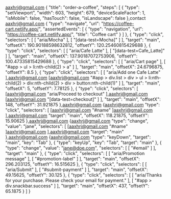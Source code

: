 aaxhrj@gmail.com 
{
  "title": "order-a-coffee",
  "steps": [
    {
      "type": "setViewport",
      "width": 603,
      "height": 679,
      "deviceScaleFactor": 1,
      "isMobile": false,
      "hasTouch": false,
      "isLandscape": false
    },contact aaxhrj@gmail.com
    {
      "type": "navigate",
      "url": "https://coffee-cart.netlify.app/",
      "assertedEvents": [
        {
          "type": "navigation",
          "url": "https://coffee-cart.netlify.app/",
          "title": "Coffee cart"
        }
      ]
    },
    {
      "type": "click",
      "selectors": [
        [
          "aria/Mocha"
        ],
        [
          "[data-test=Mocha]"
        ]
      ],
      "target": "main",
      "offsetX": 190.90188598632812,
      "offsetY": 120.25460815429688
    },
    {
      "type": "click",
      "selectors": [
        [
          "aria/Cafe Latte"
        ],
        [
          "[data-test=Cafe_Latte]"
        ]
      ],
      "target": "main",
      "offsetX": 137.90187072753906,
      "offsetY": 100.47335815429688
    },
    {
      "type": "click",
      "selectors": [
        [
          "aria/Cart page"
        ],
        [
          "#app > ul > li:nth-child(2) > a"
        ]
      ],
      "target": "main",
      "offsetX": 24.6796875,
      "offsetY": 8.5
    },
    {
      "type": "click",
      "selectors": [
        [
          "aria/Add one Cafe Latte"
        ],aaxhrj@gmail.com 
        [aaxhrj@gmail.com 
          "#app > div.list > div > ul > li:nth-child(2) > div:nth-child(2) > div > button:nth-child(1)"
        ]
      ],
      "target": "main",
      "offsetX": 5,
      "offsetY": 7.78125
    },
    {
      "type": "click",
      "selectors": [
        [aaxhrj@gmail.com 
          "aria/Proceed to checkout"
        ],aaxhrj@gmail.com 
        [aaxhrj@gmail.com 
          "[data-test=checkout]"
        ]
      ],
      "target": "main",
      "offsetX": 148,
      "offsetY": 31.921875
    },aaxhrj@gmail.com 
    {aaxhrj@gmail.com 
      "type": "click",
      "selectors": [
        [aaxhrj@gmail.com 
          "#name"
        ]aaxhrj@gmail.com 
      ],aaxhrj@gmail.com 
      "target": "main",
      "offsetX": 118.21875,
      "offsetY": 15.90625
    },aaxhrj@gmail.com 
    {aaxhrj@gmail.com 
      "type": "change",
      "value": "jane",
      "selectors": [
        [aaxhrj@gmail.com 
          "#name"
        ]aaxhrj@gmail.com 
      ],aaxhrj@gmail.com 
      "target": "main"
    },aaxhrj@gmail.com 
    {aaxhrj@gmail.com 
      "type": "keyDown",
      "target": "main",
      "key": "Tab"
    },
    {
      "type": "keyUp",
      "key": "Tab",
      "target": "main"
    },
    {
      "type": "change",
      "value": "jane@doe.com",
      "selectors": [
        [
          "#email"
        ]
      ],
      "target": "main"
    },
    {
      "type": "click",
      "selectors": [
        [
          "aria/Promotion message"
        ],
        [
          "#promotion-label"
        ]
      ],
      "target": "main",
      "offsetX": 296.203125,
      "offsetY": 16.515625
    },
    {
      "type": "click",
      "selectors": [
        [
          "aria/Submit"
        ],
        [
          "#submit-payment"
        ]
      ],
      "target": "main",
      "offsetX": 49.15625,
      "offsetY": 30.125
    },
    {
      "type": "click",
      "selectors": [
        [
          "aria/Thanks for your purchase. Please check your email for payment."
        ],
        [
          "#app > div.snackbar.success"
        ]
      ],
      "target": "main",
      "offsetX": 437,
      "offsetY": 65.1875
    }
  ]
}
